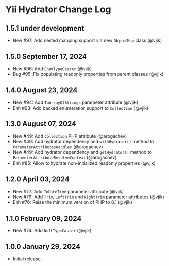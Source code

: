 # Yii Hydrator Change Log

## 1.5.1 under development

- New #97: Add nested mapping support via new `ObjectMap` class (@vjik)

## 1.5.0 September 17, 2024

- New #96: Add `EnumTypeCaster` (@vjik)
- Bug #95: Fix populating readonly properties from parent classes (@vjik)

## 1.4.0 August 23, 2024

- New #94: Add `ToArrayOfStrings` parameter attribute (@vjik)
- Enh #93: Add backed enumeration support to `Collection` (@vjik)

## 1.3.0 August 07, 2024

- New #49: Add `Collection` PHP attribute (@arogachev)
- New #49: Add hydrator dependency and `withHydrator()` method to `ParameterAttributesHandler` (@arogachev)
- New #49: Add hydrator dependency and `getHydrator()` method to `ParameterAttributeResolveContext` (@arogachev)
- Enh #85: Allow to hydrate non-initialized readonly properties (@vjik)

## 1.2.0 April 03, 2024

- New #77: Add `ToDateTime` parameter attribute (@vjik)
- New #79: Add `Trim`, `LeftTrim` and `RightTrim` parameter attributes (@vjik)
- Enh #76: Raise the minimum version of PHP to 8.1 (@vjik)

## 1.1.0 February 09, 2024

- New #74: Add `NullTypeCaster` (@vjik)

## 1.0.0 January 29, 2024

- Initial release.
